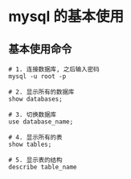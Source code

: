 # mysql 的基本使用

## 基本使用命令

```shell
# 1. 连接数据库, 之后输入密码
mysql -u root -p

# 2. 显示所有的数据库
show databases;

# 3. 切换数据库
use database_name;

# 4. 显示所有的表
show tables;

# 5. 显示表的结构
describe table_name

```



